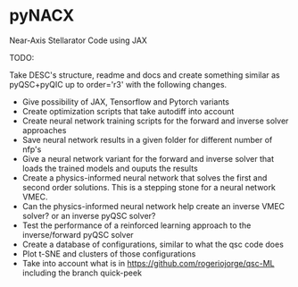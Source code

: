 # pyNACX
 Near-Axis Stellarator Code using JAX

TODO:

Take DESC's structure, readme and docs and create something similar as pyQSC+pyQIC up to order='r3' with the following changes.

- Give possibility of JAX, Tensorflow and Pytorch variants
- Create optimization scripts that take autodiff into account
- Create neural network training scripts for the forward and inverse solver approaches
- Save neural network results in a given folder for different number of nfp's
- Give a neural network variant for the forward and inverse solver that loads the trained models and ouputs the results
- Create a physics-informed neural network that solves the first and second order solutions. This is a stepping stone for a neural network VMEC.
- Can the physics-informed neural network help create an inverse VMEC solver? or an inverse pyQSC solver?
- Test the performance of a reinforced learning approach to the inverse/forward pyQSC solver
- Create a database of configurations, similar to what the qsc code does
- Plot t-SNE and clusters of those configurations
- Take into account what is in https://github.com/rogeriojorge/qsc-ML including the branch quick-peek